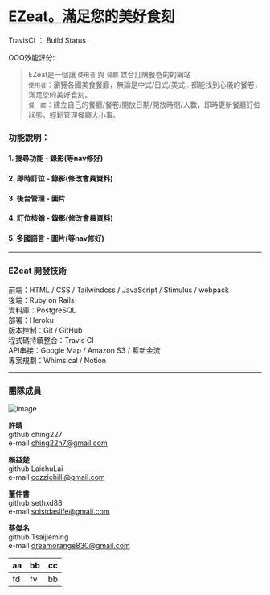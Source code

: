 # [EZeat。滿足您的美好食刻](https://ezeat888.com)

TravisCI ： Build Status

OOO效能評分: 

>EZeat是一個讓 `使用者` 與 `餐廳` 媒合訂購餐卷的的網站</br>
>`使用者`：瀏覽各國美食餐廳，無論是中式/日式/美式...都能找到心儀的餐卷，滿足您的美好食刻。</br>
>`餐　廳`：建立自己的餐廳/餐卷/開放日期/開放時間/人數，即時更新餐廳訂位狀態，輕鬆管理餐廳大小事。</br>



### 功能說明：

#### 1. 搜尋功能 - 錄影(等nav修好)
#### 2. 即時訂位 - 錄影(修改會員資料)
#### 3. 後台管理 - 圖片
#### 4. 訂位核銷 - 錄影(修改會員資料)
#### 5. 多國語言 - 圖片(等nav修好)

---

### EZeat 開發技術
前端：HTML / CSS / Tailwindcss / JavaScript / Stimulus / webpack </br>
後端：Ruby on Rails</br>
資料庫：PostgreSQL </br>
部署：Heroku </br>
版本控制：Git / GitHub </br>
程式碼持續整合：Travis CI</br>
API串接：Google Map / Amazon S3 / 藍新金流</br>
專案規劃：Whimsical / Notion </br>

---

### 團隊成員

![image](https://user-images.githubusercontent.com/92966004/150062297-d5111607-355c-4ab7-9809-50b191e7ed4c.png)

**許晴</br>**
github ching227</br>
e-mail ching22h7@gmail.com</br>

**賴益楚</br>**
github LaichuLai</br>
e-mail cozzichilli@gmail.com</br>

**董仲書</br>**
github sethxd88</br>
e-mail soistdaslife@gmail.com</br>

**蔡傑名</br>**
github Tsaijieming</br>
e-mail dreamorange830@gmail.com</br>

|aa|bb|cc|
|--|--|--|
|fd|fv|bb|


